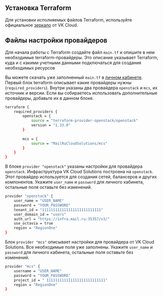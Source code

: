 ## Установка Terraform

Для установки исполняемых файлов Terraform, используйте официальное [зеркало](https://hub.mcs.mail.ru/repository/terraform-binary/mirror/latest/) от VK Cloud.

## Файлы настройки провайдеров

Для начала работы с Terraform создайте файл `main.tf` и опишите в нем необходимые terraform-провайдеры. Это описание указывает Terraform, куда и с какими учетными данными подключаться для создания необходимых ресурсов

Вы можете скачать уже заполненный `main.tf` в [личном кабинете](https://mcs.mail.ru/app/project/terraform/).
Первый блок terraform описывает какие провайдеры нужны (`required_providers`). Внутри указаны два провайдера `openstack` и `mcs`, их источник и версии. Если вы собираетесь использовать дополнительные провайдеры, добавьте их в данном блоке.

``` bash
terraform {
    required_providers {
        openstack = {
            source = "terraform-provider-openstack/openstack"
            version = "1.33.0"
        }
        
        mcs = {
            source = "MailRuCloudSolutions/mcs"
        }
    }
}

```

В блоке `provider "openstack"` указаны настройки для провайдера `openstack`. Инфраструктура VK Cloud Solutions построена на `openstack`. Этот провайдер используется для создания сетей, балансеров и других компонентов. Укажите `user_name` и `password` для личного кабинета, остальные поля оставьте без изменений.

``` bash
provider "openstack" {
    user_name = "USER_NAME"
    password = "YOUR_PASSWORD"
    tenant_id = "111111111111111111111111111"
    user_domain_id = "users"
    auth_url = "https://infra.mail.ru:35357/v3/"
    use_octavia = true
    region = "RegionOne"
}
```

Блок `provider "mcs"` описывает настройки для провайдера от VK Cloud Solutions. Все необходимые поля уже заполнены. Укажите `user_name` и `password` для личного кабинета, остальные поля оставьте без изменений.

``` bash
provider "mcs" {
    username = "USER_NAME"
    password = "YOUR_PASSWORD"
    project_id = " 111111111111111111111111111"
    region = "RegionOne"
}
```
